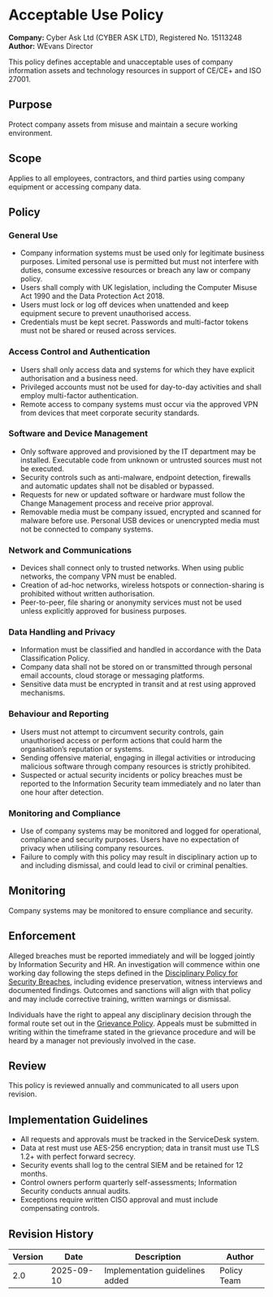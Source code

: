 # Acceptable Use Policy

**Company:** Cyber Ask Ltd (CYBER ASK LTD), Registered No. 15113248  
**Author:** WEvans Director

This policy defines acceptable and unacceptable uses of company information assets and technology resources in support of CE/CE+ and ISO 27001.

## Purpose

Protect company assets from misuse and maintain a secure working environment.

## Scope

Applies to all employees, contractors, and third parties using company equipment or accessing company data.

## Policy

### General Use
- Company information systems must be used only for legitimate business purposes. Limited personal use is permitted but must not interfere with duties, consume excessive resources or breach any law or company policy.
- Users shall comply with UK legislation, including the Computer Misuse Act 1990 and the Data Protection Act 2018.
- Users must lock or log off devices when unattended and keep equipment secure to prevent unauthorised access.
- Credentials must be kept secret. Passwords and multi-factor tokens must not be shared or reused across services.

### Access Control and Authentication
- Users shall only access data and systems for which they have explicit authorisation and a business need.
- Privileged accounts must not be used for day-to-day activities and shall employ multi-factor authentication.
- Remote access to company systems must occur via the approved VPN from devices that meet corporate security standards.

### Software and Device Management
- Only software approved and provisioned by the IT department may be installed. Executable code from unknown or untrusted sources must not be executed.
- Security controls such as anti-malware, endpoint detection, firewalls and automatic updates shall not be disabled or bypassed.
- Requests for new or updated software or hardware must follow the Change Management process and receive prior approval.
- Removable media must be company issued, encrypted and scanned for malware before use. Personal USB devices or unencrypted media must not be connected to company systems.

### Network and Communications
- Devices shall connect only to trusted networks. When using public networks, the company VPN must be enabled.
- Creation of ad-hoc networks, wireless hotspots or connection-sharing is prohibited without written authorisation.
- Peer-to-peer, file sharing or anonymity services must not be used unless explicitly approved for business purposes.

### Data Handling and Privacy
- Information must be classified and handled in accordance with the Data Classification Policy.
- Company data shall not be stored on or transmitted through personal email accounts, cloud storage or messaging platforms.
- Sensitive data must be encrypted in transit and at rest using approved mechanisms.

### Behaviour and Reporting
- Users must not attempt to circumvent security controls, gain unauthorised access or perform actions that could harm the organisation’s reputation or systems.
- Sending offensive material, engaging in illegal activities or introducing malicious software through company resources is strictly prohibited.
- Suspected or actual security incidents or policy breaches must be reported to the Information Security team immediately and no later than one hour after detection.

### Monitoring and Compliance
- Use of company systems may be monitored and logged for operational, compliance and security purposes. Users have no expectation of privacy when utilising company resources.
- Failure to comply with this policy may result in disciplinary action up to and including dismissal, and could lead to civil or criminal penalties.

## Monitoring

Company systems may be monitored to ensure compliance and security.

## Enforcement

Alleged breaches must be reported immediately and will be logged jointly by Information Security and HR. An investigation will
commence within one working day following the steps defined in the [Disciplinary Policy for Security Breaches](../hr/disciplinary-policy-for-security-breaches.md),
including evidence preservation, witness interviews and documented findings. Outcomes and sanctions will align with that policy
and may include corrective training, written warnings or dismissal.

Individuals have the right to appeal any disciplinary decision through the formal route set out in the
[Grievance Policy](../hr/grievance-policy.md). Appeals must be submitted in writing within the timeframe stated in the
grievance procedure and will be heard by a manager not previously involved in the case.

## Review

This policy is reviewed annually and communicated to all users upon revision.

## Implementation Guidelines
- All requests and approvals must be tracked in the ServiceDesk system.
- Data at rest must use AES-256 encryption; data in transit must use TLS 1.2+ with perfect forward secrecy.
- Security events shall log to the central SIEM and be retained for 12 months.
- Control owners perform quarterly self-assessments; Information Security conducts annual audits.
- Exceptions require written CISO approval and must include compensating controls.

## Revision History

| Version | Date | Description | Author |
| ------- | ---------- | ----------------------- | ------ |
| 2.0     | 2025-09-10 | Implementation guidelines added | Policy Team |
